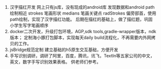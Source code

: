 1. 汉字描红开发
网上只有js库，没有现成的android库
发现数据和android path绘制相近
strokes 笔画形状 medians 笔画关键点  radStrokes 偏旁部首，使用path绘制，实现了汉字描红功能。
后期在描红的基础上，做了描红题，巩固小学生写字笔画顺序
2. docker二次开发，升级打包环境，AGP,sdk tools,gradle-wrapper版本，ndk版本；
定制海小豚打包脚本，实现每天daily build流程化，不再需要内外网拷贝的工作。
3. jsBridge规范定制
建立基础的h5原生交互基础，方便开发
4. 手写识别调研，调研了阿里，百度，腾讯，讯飞，TextIn等五家公司的中文，英文，数字手写识别效果表格。
供老师们参考。